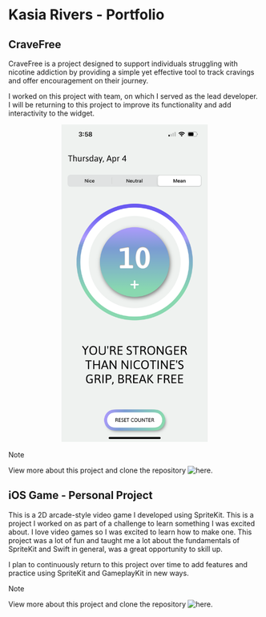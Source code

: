 # Kasia Rivers - Portfolio

## CraveFree

CraveFree is a project designed to support individuals struggling with nicotine addiction by providing a simple yet effective tool to track cravings and offer encouragement on their journey.

I worked on this project with team, on which I served as the lead developer. I will be returning to this project to improve its functionality and add interactivity to the widget.

<div align="center">
    <img src="CFlight.PNG" alt="CraveFree screenshot" width="292.5" height="633">
</div>

> [!NOTE]
> View more about this project and clone the repository ![here](https://github.com/kitcurio/CraveFree).

## iOS Game - Personal Project

This is a 2D arcade-style video game I developed using SpriteKit. This is a project I worked on as part of a challenge to learn something I was excited about. I love video games so I was excited to learn how to make one. This project was a lot of fun and taught me a lot about the fundamentals of SpriteKit and Swift in general, was a great opportunity to skill up.

I plan to continuously return to this project over time to add features and practice using SpriteKit and GameplayKit in new ways. 

> [!NOTE]
> View more about this project and clone the repository ![here](https://github.com/kitcurio/PewPyu).



